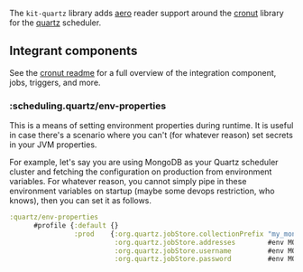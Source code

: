The `kit-quartz` library adds [aero](https://github.com/juxt/aero) reader support around the [cronut](https://github.com/troy-west/cronut) library for the [quartz]() scheduler.

## Integrant components

See the [cronut readme](https://github.com/troy-west/cronut) for a full overview of the integration component, jobs, triggers, and more.

### :scheduling.quartz/env-properties

This is a means of setting environment properties during runtime. It is useful in case there's a scenario where you can't (for whatever reason) set secrets in your JVM properties.

For example, let's say you are using MongoDB as your Quartz scheduler cluster and fetching the configuration on production from environment variables. For whatever reason, you cannot simply pipe in these environment variables on startup (maybe some devops restriction, who knows), then you can set it as follows. 

```clojure
:quartz/env-properties
      #profile {:default {}
                :prod    {:org.quartz.jobStore.collectionPrefix "my_mongo_coll_prefix"
                          :org.quartz.jobStore.addresses        #env MONGODB_CLUSTERS
                          :org.quartz.jobStore.username         #env MONGODB_USERNAME
                          :org.quartz.jobStore.password         #env MONGODB_PASSWORD}}
```
